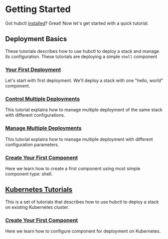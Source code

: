 # Getting Started

Got hubctl [installed](/install/)? Great! Now let's get started with a quick tutorial.

## Deployment Basics

These tutorials describes how to use hubctl to deploy a stack and manage its configuration. These tutorials are deploying a simple `shell` component

### [Your First Deployment](010-hubctl-stack-init)

Let's start with first deployment. We'll deploy a stack with one "hello, world" component.

### [Control Multiple Deployments](015-hubctl-stack-configure)

This tutorial explains how to manage multiple deployment of the same stack with different configurations.

### [Manage Multiple Deployments](017-hubctl-stack-ls)

This tutorial explains how to manage multiple deployment with different configuration parameters.

### [Create Your First Component](020-shell-component)

Here we learn how to create a first component using most simple component type: shell.

## [Kubernetes Tutorials](030-kubernetes-rancher-desktop)

This is a set of tutorials that describes how to use hubctl to deploy a stack on existing Kubernetes cluster.

### [Create Your First Component](030-redis-component)

Here we learn how to configure component for deployment on Kubernetes. 
